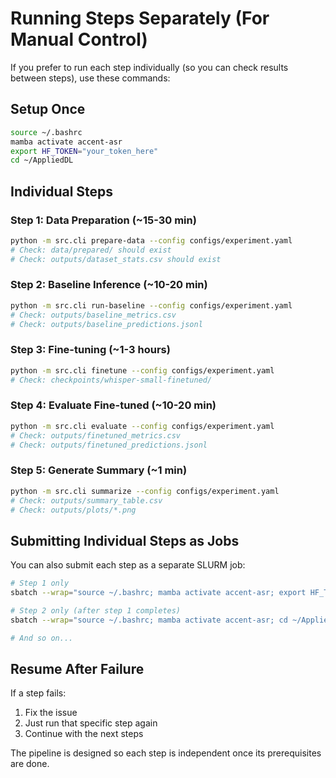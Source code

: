 # Running Steps Separately (For Manual Control)

If you prefer to run each step individually (so you can check results between steps), use these commands:

## Setup Once

```bash
source ~/.bashrc
mamba activate accent-asr
export HF_TOKEN="your_token_here"
cd ~/AppliedDL
```

## Individual Steps

### Step 1: Data Preparation (~15-30 min)
```bash
python -m src.cli prepare-data --config configs/experiment.yaml
# Check: data/prepared/ should exist
# Check: outputs/dataset_stats.csv should exist
```

### Step 2: Baseline Inference (~10-20 min)
```bash
python -m src.cli run-baseline --config configs/experiment.yaml
# Check: outputs/baseline_metrics.csv
# Check: outputs/baseline_predictions.jsonl
```

### Step 3: Fine-tuning (~1-3 hours)
```bash
python -m src.cli finetune --config configs/experiment.yaml
# Check: checkpoints/whisper-small-finetuned/
```

### Step 4: Evaluate Fine-tuned (~10-20 min)
```bash
python -m src.cli evaluate --config configs/experiment.yaml
# Check: outputs/finetuned_metrics.csv
# Check: outputs/finetuned_predictions.jsonl
```

### Step 5: Generate Summary (~1 min)
```bash
python -m src.cli summarize --config configs/experiment.yaml
# Check: outputs/summary_table.csv
# Check: outputs/plots/*.png
```

## Submitting Individual Steps as Jobs

You can also submit each step as a separate SLURM job:

```bash
# Step 1 only
sbatch --wrap="source ~/.bashrc; mamba activate accent-asr; export HF_TOKEN='your_token'; cd ~/AppliedDL; python -m src.cli prepare-data --config configs/experiment.yaml" -o prep_%j.log

# Step 2 only (after step 1 completes)
sbatch --wrap="source ~/.bashrc; mamba activate accent-asr; cd ~/AppliedDL; python -m src.cli run-baseline --config configs/experiment.yaml" -o baseline_%j.log

# And so on...
```

## Resume After Failure

If a step fails:
1. Fix the issue
2. Just run that specific step again
3. Continue with the next steps

The pipeline is designed so each step is independent once its prerequisites are done.

